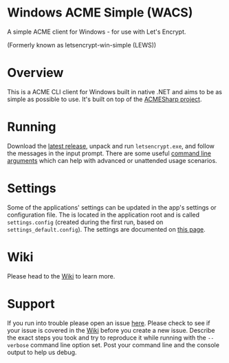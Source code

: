 # Windows ACME Simple (WACS)
A simple ACME client for Windows - for use with Let's Encrypt.

(Formerly known as letsencrypt-win-simple (LEWS))

# Overview
This is a ACME CLI client for Windows built in native .NET and aims to be as simple as possible to use. It's built on top of the [ACMESharp project](https://github.com/ebekker/ACMESharp).

# Running
Download the [latest release](https://github.com/PKISharp/win-acme/releases), unpack and run `letsencrypt.exe`, and follow the messages in the input prompt. There are some useful [command line arguments](https://github.com/PKISharp/win-acme/wiki/Command-Line-Arguments) which can help with advanced or unattended usage scenarios.

# Settings
Some of the applications' settings can be updated in the app's settings or configuration file. The is located in the application root and is called `settings.config` (created during the first run, based on `settings_default.config`). The settings are documented on [this page](https://github.com/PKISharp/win-acme/wiki/Application-Settings).

# Wiki
Please head to the [Wiki](https://github.com/PKISharp/win-acme/wiki) to learn more.

# Support
If you run into trouble please open an issue [here](https://github.com/PKISharp/win-acme/issues). Please check to see if your issue is covered in the [Wiki](https://github.com/PKISharp/win-acme/wiki) before you create a new issue. Describe the exact steps you took and try to reproduce it while running with the `--verbose` command line option set. Post your command line and the console output to help us debug.
